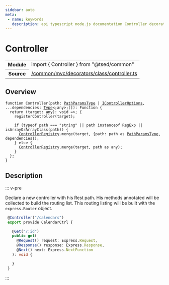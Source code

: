 ```yaml
---
sidebar: auto
meta:
 - name: keywords
   description: api typescript node.js documentation Controller decorator
---
```

# Controller <Badge text="Decorator" type="decorator"/>
<!-- Summary -->
<section class="symbol-info"><table class="is-full-width"><tbody><tr><th>Module</th><td><div class="lang-typescript"><span class="token keyword">import</span> { Controller }&nbsp;<span class="token keyword">from</span>&nbsp;<span class="token string">"@tsed/common"</span></div></td></tr><tr><th>Source</th><td><a href="https://github.com/Romakita/ts-express-decorators/blob/v4.30.1/src//common/mvc/decorators/class/controller.ts#L0-L0">/common/mvc/decorators/class/controller.ts</a></td></tr></tbody></table></section>

<!-- Overview -->
## Overview


<pre><code class="typescript-lang ">function <span class="token function">Controller</span><span class="token punctuation">(</span>path<span class="token punctuation">:</span> <a href="/api/common/mvc/interfaces/PathParamsType.html"><span class="token">PathParamsType</span></a> | <a href="/api/common/mvc/interfaces/IControllerOptions.html"><span class="token">IControllerOptions</span></a><span class="token punctuation">,</span> ...dependencies<span class="token punctuation">:</span> <a href="/api/core/interfaces/Type.html"><span class="token">Type</span></a>&lt<span class="token punctuation">;</span><span class="token keyword">any</span>&gt<span class="token punctuation">;</span><span class="token punctuation">[</span><span class="token punctuation">]</span><span class="token punctuation">)</span><span class="token punctuation">:</span> Function <span class="token punctuation">{</span>
  return <span class="token punctuation">(</span>target<span class="token punctuation">:</span> <span class="token keyword">any</span><span class="token punctuation">)</span><span class="token punctuation">:</span> <span class="token keyword">void</span> =&gt<span class="token punctuation">;</span> <span class="token punctuation">{</span>
    <span class="token function">registerController</span><span class="token punctuation">(</span>target<span class="token punctuation">)</span><span class="token punctuation">;</span>

    if <span class="token punctuation">(</span>typeof path === "<span class="token keyword">string</span>" || path instanceof RegExp || <span class="token function">isArrayOrArrayClass</span><span class="token punctuation">(</span>path<span class="token punctuation">)</span><span class="token punctuation">)</span> <span class="token punctuation">{</span>
      <a href="/api/common/mvc/registries/ControllerRegistry.html"><span class="token">ControllerRegistry</span></a>.<span class="token function">merge</span><span class="token punctuation">(</span>target<span class="token punctuation">,</span> <span class="token punctuation">{</span>path<span class="token punctuation">:</span> path <span class="token keyword">as</span> <a href="/api/common/mvc/interfaces/PathParamsType.html"><span class="token">PathParamsType</span></a><span class="token punctuation">,</span> dependencies<span class="token punctuation">}</span><span class="token punctuation">)</span><span class="token punctuation">;</span>
    <span class="token punctuation">}</span> else <span class="token punctuation">{</span>
      <a href="/api/common/mvc/registries/ControllerRegistry.html"><span class="token">ControllerRegistry</span></a>.<span class="token function">merge</span><span class="token punctuation">(</span>target<span class="token punctuation">,</span> path <span class="token keyword">as</span> <span class="token keyword">any</span><span class="token punctuation">)</span><span class="token punctuation">;</span>
    <span class="token punctuation">}</span>
  <span class="token punctuation">}</span><span class="token punctuation">;</span>
<span class="token punctuation">}</span>
</code></pre>



<!-- Description -->
## Description

::: v-pre

Declare a new controller with his Rest path. His methods annotated will be collected to build the routing list.
This routing listing will be built with the `express.Router` object.

```typescript
 @Controller("/calendars")
 export provide CalendarCtrl {

   @Get("/:id")
   public get(
     @Request() request: Express.Request,
     @Response() response: Express.Response,
     @Next() next: Express.NextFunction
   ): void {

   }
 }
```


:::